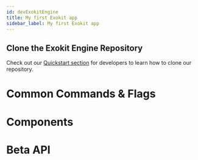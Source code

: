 ```yaml
---
id: devExokitEngine
title: My first Exokit app
sidebar_label: My first Exokit app
---
```


## Clone the Exokit Engine Repository
Check out our [Quickstart section](devsetup.md) for developers to learn how to clone our repository.

# Common Commands & Flags
# Components
# Beta API
